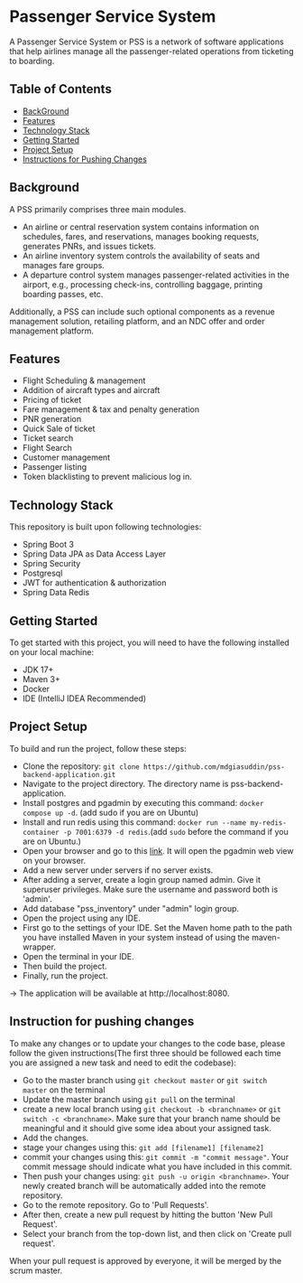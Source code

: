 # Passenger Service System
A Passenger Service System or PSS is a network of software applications that help airlines manage all the passenger-related operations from ticketing to boarding.


## Table of Contents
- [BackGround](#background)
- [Features](#features)
- [Technology Stack](#technology-stack)
- [Getting Started](#getting-started)
- [Project Setup](#project-setup)
- [Instructions for Pushing Changes](#instruction-for-pushing-changes)


## Background

A PSS primarily comprises three main modules.
* An airline or central reservation system contains information on schedules, fares, and reservations, manages booking requests, generates PNRs, and issues tickets.
* An airline inventory system controls the availability of seats and manages fare groups.
* A departure control system manages passenger-related activities in the airport, e.g., processing check-ins, controlling baggage, printing boarding passes, etc.

Additionally, a PSS can include such optional components as a revenue management solution, retailing platform, and an NDC offer and order management platform.

## Features
- Flight Scheduling & management
- Addition of aircraft types and aircraft
- Pricing of ticket
- Fare management & tax and penalty generation
- PNR generation
- Quick Sale of ticket
- Ticket search
- Flight Search
- Customer management
- Passenger listing
- Token blacklisting to prevent malicious log in.

## Technology Stack
This repository is built upon following technologies:
* Spring Boot 3
* Spring Data JPA as Data Access Layer
* Spring Security
* Postgresql 
* JWT for authentication & authorization
* Spring Data Redis

## Getting Started
To get started with this project, you will need to have the following installed on your local machine:

* JDK 17+
* Maven 3+
* Docker
* IDE (IntelliJ IDEA Recommended)

## Project Setup

To build and run the project, follow these steps:

* Clone the repository: `git clone https://github.com/mdgiasuddin/pss-backend-application.git`
* Navigate to the project directory. The directory name is pss-backend-application.
* Install postgres and pgadmin by executing this command: `docker compose up -d`. (add sudo if you are on Ubuntu)
* Install and run redis using this command: `docker run --name my-redis-container -p 7001:6379 -d redis`.(add `sudo` before the command if you are on Ubuntu.)
* Open your browser and go to this [link](http://localhost:5050). It will open the pgadmin web view on your browser.
* Add a new server under servers if no server exists.
* After adding a server, create a login group named admin. Give it superuser privileges. Make sure the username and password both is 'admin'.
* Add database "pss_inventory" under "admin" login group.
* Open the project using any IDE. 
* First go to the settings of your IDE. Set the Maven home path to the path you have installed Maven in your system instead of using the maven-wrapper.
* Open the terminal in your IDE.
* Then build the project.
* Finally, run the project.

-> The application will be available at http://localhost:8080.


## Instruction for pushing changes
To make any changes or to update your changes to the code base, please follow the given instructions(The first three should be followed each time you are assigned a new task and need to edit the codebase):
* Go to the master branch using `git checkout master` or `git switch master` on the terminal
* Update the master branch using `git pull` on the terminal
* create a new local branch using `git checkout -b <branchname>` or `git switch -c <branchname>`. Make sure that your branch name should be meaningful and it should give some idea about your assigned task.
* Add the changes.
* stage your changes using this: `git add [filename1] [filename2]`
* commit your changes using this: `git commit -m "commit message"`. Your commit message should indicate what you have included in this commit.
* Then push your changes using: `git push -u origin <branchname>`. Your newly created branch will be automatically added into the remote repository.
* Go to the remote repository. Go to 'Pull Requests'.
* After then, create a new pull request by hitting the button 'New Pull Request'.
* Select your branch from the top-down list, and then click on 'Create pull request'.

When your pull request is approved by everyone, it will be merged by the scrum master.





